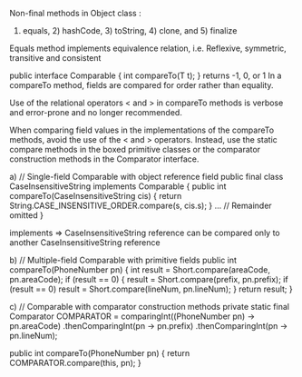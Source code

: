Non-final methods in Object class :
1) equals, 2) hashCode, 3) toString, 4) clone, and 5)  finalize

Equals method implements equivalence relation, 
i.e. Reflexive, symmetric, transitive and consistent

public interface Comparable<T> {
    int compareTo(T t);
}
returns -1, 0, or 1
In a compareTo method, fields are compared for order rather than equality. 

Use of the relational operators < and > in compareTo 
methods is verbose and error-prone and no longer recommended.

When comparing field values in the implementations 
of the compareTo methods, avoid the use of the < and > operators.
Instead, use the static compare methods in the boxed primitive classes or the 
comparator construction methods in the Comparator interface.


a)
// Single-field Comparable with object reference field
public final class CaseInsensitiveString implements Comparable<CaseInsensitiveString> {
    public int compareTo(CaseInsensitiveString cis) {
        return String.CASE_INSENSITIVE_ORDER.compare(s, cis.s);
}
... // Remainder omitted
}

implements => CaseInsensitiveString reference can be compared only to another CaseInsensitiveString reference



b) 
// Multiple-field Comparable with primitive fields
public int compareTo(PhoneNumber pn) {
    int result = Short.compare(areaCode, pn.areaCode);
    if (result == 0)  {
        result = Short.compare(prefix, pn.prefix);
    if (result == 0)
        result = Short.compare(lineNum, pn.lineNum);
    }
    return result;
}


c)
// Comparable with comparator construction methods
private static final Comparator<PhoneNumber> COMPARATOR =
        comparingInt((PhoneNumber pn) -> pn.areaCode)
        .thenComparingInt(pn -> pn.prefix)
        .thenComparingInt(pn -> pn.lineNum);

public int compareTo(PhoneNumber pn) {
    return COMPARATOR.compare(this, pn);
}